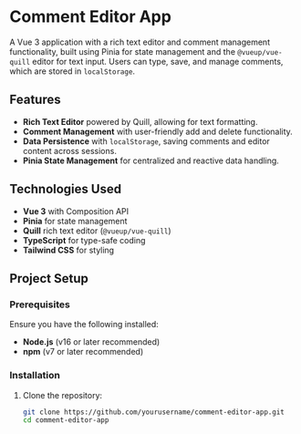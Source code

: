 # Comment Editor App

A Vue 3 application with a rich text editor and comment management functionality, built using Pinia for state management and the `@vueup/vue-quill` editor for text input. Users can type, save, and manage comments, which are stored in `localStorage`.

## Features

- **Rich Text Editor** powered by Quill, allowing for text formatting.
- **Comment Management** with user-friendly add and delete functionality.
- **Data Persistence** with `localStorage`, saving comments and editor content across sessions.
- **Pinia State Management** for centralized and reactive data handling.

## Technologies Used

- **Vue 3** with Composition API
- **Pinia** for state management
- **Quill** rich text editor (`@vueup/vue-quill`)
- **TypeScript** for type-safe coding
- **Tailwind CSS** for styling

## Project Setup

### Prerequisites

Ensure you have the following installed:

- **Node.js** (v16 or later recommended)
- **npm** (v7 or later recommended)

### Installation

1. Clone the repository:

   ```bash
   git clone https://github.com/yourusername/comment-editor-app.git
   cd comment-editor-app
